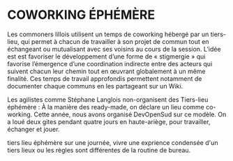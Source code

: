# COWORKING ÉPHÉMÈRE

Les commoners lillois utilisent un temps de coworking hébergé par un tiers-lieu, qui permet à chacun de travailler à son projet de commun tout en échangeant ou mutualisant avec ses voisins au cours de la session. L’idée est est favoriser le développement d’une forme de « stigmergie » qui favorise l’émergence d’une coordination indirecte entre des acteurs qui suivent chacun leur chemin tout en œuvrant globalement à un même finalité. Ces temps de travail approfondis permettent notamment de documenter chaque communs en les partageant sur un Wiki.

Les agilistes comme Stéphane Langlois non-organisent des Tiers-lieu éphémère : À la manière des ready-made, on déclare un lieu comme co-working. Cette année, nous avons organisé DevOpenSud sur ce modèle. On a loué deux gites pendant quatre jours en haute-ariège, pour travailler, échanger et jouer.

tiers lieu éphémère sur une journée, vivre une exprience condensée d'un tiers lieux ou les règles sont différentes de la routine de bureau.
